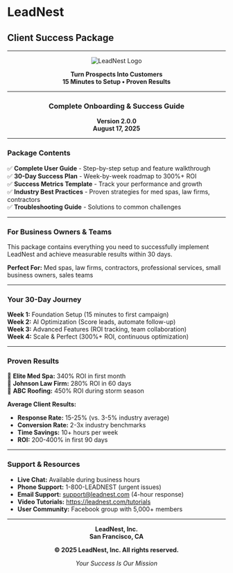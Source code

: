 # LeadNest
## Client Success Package

---

<div align="center">

![LeadNest Logo](https://leadnest.com/assets/logo.png)

**Turn Prospects Into Customers**  
**15 Minutes to Setup • Proven Results**

---

### Complete Onboarding & Success Guide

**Version 2.0.0**  
**August 17, 2025**

---

</div>

### Package Contents

✅ **Complete User Guide** - Step-by-step setup and feature walkthrough  
✅ **30-Day Success Plan** - Week-by-week roadmap to 300%+ ROI  
✅ **Success Metrics Template** - Track your performance and growth  
✅ **Industry Best Practices** - Proven strategies for med spas, law firms, contractors  
✅ **Troubleshooting Guide** - Solutions to common challenges

---

### For Business Owners & Teams

This package contains everything you need to successfully implement LeadNest and achieve measurable results within 30 days.

**Perfect For:** Med spas, law firms, contractors, professional services, small business owners, sales teams

---

### Your 30-Day Journey

**Week 1:** Foundation Setup (15 minutes to first campaign)  
**Week 2:** AI Optimization (Score leads, automate follow-up)  
**Week 3:** Advanced Features (ROI tracking, team collaboration)  
**Week 4:** Scale & Perfect (300%+ ROI, continuous optimization)

---

### Proven Results

🎯 **Elite Med Spa:** 340% ROI in first month  
🎯 **Johnson Law Firm:** 280% ROI in 60 days  
🎯 **ABC Roofing:** 450% ROI during storm season

**Average Client Results:**
- **Response Rate:** 15-25% (vs. 3-5% industry average)
- **Conversion Rate:** 2-3x industry benchmarks
- **Time Savings:** 10+ hours per week
- **ROI:** 200-400% in first 90 days

---

### Support & Resources

- **Live Chat:** Available during business hours
- **Phone Support:** 1-800-LEADNEST (urgent issues)
- **Email Support:** support@leadnest.com (4-hour response)
- **Video Tutorials:** https://leadnest.com/tutorials
- **User Community:** Facebook group with 5,000+ members

---

<div align="center">

**LeadNest, Inc.**  
**San Francisco, CA**

**© 2025 LeadNest, Inc. All rights reserved.**

*Your Success Is Our Mission*

</div>
